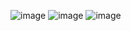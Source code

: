 ![image](https://user-images.githubusercontent.com/115723052/209153172-48351cac-f1e0-4822-bbd7-6616badfece2.png)
![image](https://user-images.githubusercontent.com/115723052/209153249-d0148f0e-6bec-44d0-9dd3-90585bac9263.png)
![image](https://user-images.githubusercontent.com/115723052/209153416-a2e6c5d4-06f8-46e2-9cb0-c5db8c4ac7e3.png)
